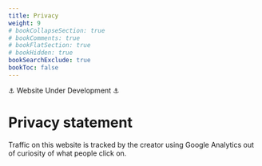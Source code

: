 ```yaml
---
title: Privacy
weight: 9
# bookCollapseSection: true
# bookComments: true
# bookFlatSection: true
# bookHidden: true
bookSearchExclude: true
bookToc: false
---
```


⚓ Website Under Development ⚓

# Privacy statement

Traffic on this website is tracked by the creator using Google Analytics out of curiosity of what people click on. 